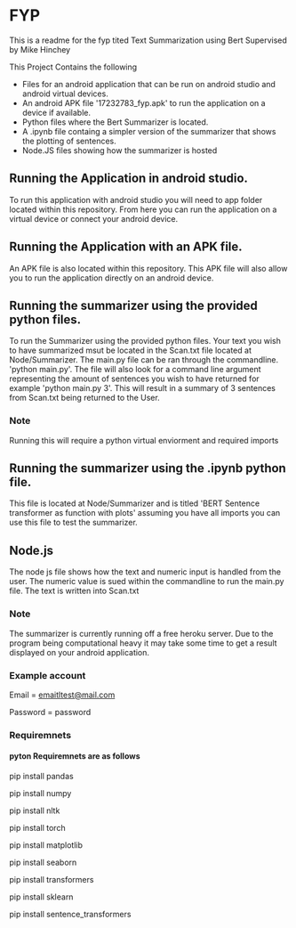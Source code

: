 # FYP

This is a readme for the fyp tited Text Summarization using Bert Supervised by Mike Hinchey

This Project Contains the following

* Files for an android application that can be run on android studio and android virtual devices.
* An android APK file '17232783_fyp.apk' to run the application on a device if available.
* Python files where the Bert Summarizer is located.
* A .ipynb file containg a simpler version of the summarizer that shows the plotting of sentences.
* Node.JS files showing how the summarizer is hosted

## Running the Application in android studio.
To run this application with android studio you will need to app folder located within this repository. From here you can run the application on a virtual device or connect your android device.

## Running the Application with an APK file.
An APK file is also located within this repository. This APK file will also allow you to run the application directly on an android device.

## Running the summarizer using the provided python files. 
To run the Summarizer using the provided python files. Your text you wish to have summarized msut be located in the Scan.txt file located at Node/Summarizer. The main.py file can be ran through the commandline. 'python main.py'.
The file will also look for a command line argument representing the amount of sentences you wish to have returned for example 'python main.py 3'. This will result in a summary of 3 sentences from Scan.txt being returned to the User.
### Note
Running this will require a python virtual enviorment and required imports

## Running the summarizer using the .ipynb python file. 
This file is located at Node/Summarizer and is titled 'BERT Sentence transformer as function with plots' assuming you have all imports you can use this file to test the summarizer.

## Node.js
The node js file shows how the text and numeric input is handled from the user. The numeric value is sued within the commandline to run the main.py file. The text is written into Scan.txt

### Note
The summarizer is currently running off a free heroku server. Due to the program being computational heavy it may take some time to get a result displayed on your android application.

### Example account
Email = emaitltest@mail.com

Password = password

### Requiremnets
#### pyton Requiremnets are as follows

pip install pandas

pip install numpy

pip install nltk

pip install torch

pip install matplotlib

pip install seaborn

pip install transformers

pip install sklearn

pip install sentence_transformers








